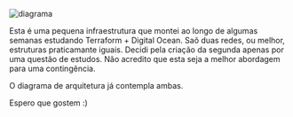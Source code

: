 ![diagrama](https://user-images.githubusercontent.com/85519685/152920882-8db25e29-31b1-4f40-ada1-3a6cd22146b9.jpg)

Esta é uma pequena infraestrutura que montei ao longo de algumas semanas estudando Terraform + Digital Ocean. Saõ duas redes, ou melhor, estruturas praticamante iguais. Decidi pela criação da segunda apenas por uma questão de estudos. Não acredito que esta seja a melhor abordagem para uma contingência.

O diagrama de arquitetura já contempla ambas.

Espero que gostem :)
